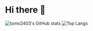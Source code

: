 # Hi there 👋

![tomo2403's GitHub stats](https://github-readme-stats.vercel.app/api?username=tomo2403&theme=dark&show_icons=true)
![Top Langs](https://github-readme-stats.vercel.app/api/top-langs/?username=tomo2403&theme=dark&layout=compact)

